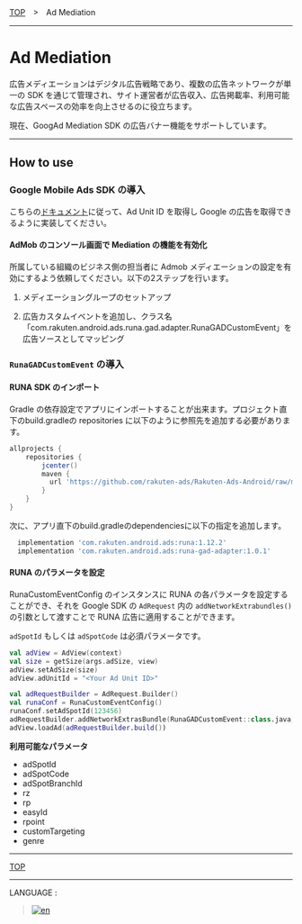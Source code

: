 [TOP](../#top)　>　Ad Mediation

---

# Ad Mediation

広告メディエーションはデジタル広告戦略であり、複数の広告ネットワークが単一の SDK を通じて管理され、サイト運営者が広告収入、広告掲載率、利用可能な広告スペースの効率を向上させるのに役立ちます。

現在、GoogAd Mediation SDK の広告バナー機能をサポートしています。

---

## How to use

### Google Mobile Ads SDK の導入

こちらの[ドキュメント](https://developers.google.com/admob/android/banner)に従って、Ad Unit ID を取得し Google の広告を取得できるように実装してください。

#### AdMob のコンソール画面で Mediation の機能を有効化

所属している組織のビジネス側の担当者に Admob メディエーションの設定を有効にするよう依頼してください。以下の2ステップを行います。

1. メディエーショングループのセットアップ

2. 広告カスタムイベントを追加し、クラス名「com.rakuten.android.ads.runa.gad.adapter.RunaGADCustomEvent」を広告ソースとしてマッピング

### `RunaGADCustomEvent` の導入

#### RUNA SDK のインポート

Gradle の依存設定でアプリにインポートすることが出来ます。プロジェクト直下のbuild.gradleの repositories に以下のように参照先を追加する必要があります。

```groovy
allprojects {
    repositories {
        jcenter()
        maven {
          url 'https://github.com/rakuten-ads/Rakuten-Ads-Android/raw/master/maven'
        }
    }
}
```

次に、アプリ直下のbuild.gradleのdependenciesに以下の指定を追加します。

```groovy
  implementation 'com.rakuten.android.ads:runa:1.12.2'
  implementation 'com.rakuten.android.ads:runa-gad-adapter:1.0.1'
```

#### RUNA のパラメータを設定

RunaCustomEventConfig のインスタンスに RUNA の各パラメータを設定することができ、それを Google SDK の `AdRequest` 内の `addNetworkExtrabundles()` の引数として渡すことで RUNA 広告に適用することができます。

`adSpotId` もしくは `adSpotCode` は必須パラメータです。

```kotlin
val adView = AdView(context)
val size = getSize(args.adSize, view)
adView.setAdSize(size)
adView.adUnitId = "<Your Ad Unit ID>"

val adRequestBuilder = AdRequest.Builder()
val runaConf = RunaCustomEventConfig()
runaConf.setAdSpotId(123456)
adRequestBuilder.addNetworkExtrasBundle(RunaGADCustomEvent::class.java, runaConf.bundle())
adView.loadAd(adRequestBuilder.build())
```

__利用可能なパラメータ__

- adSpotId
- adSpotCode
- adSpotBranchId
- rz
- rp
- easyId
- rpoint
- customTargeting
- genre

---
[TOP](../#top)

---
LANGUAGE :
> [![en](/doc/img/lang/en.png)](/doc/interstitialads/README.md)

